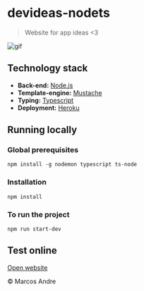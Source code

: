 # devideas-nodets
> Website for app ideas <3

<img src="./public/images/Project.gif" alt="gif">

## Technology stack

* **Back-end:** [Node.js](https://nodejs.org/en/)
* **Template-engine:** [Mustache](https://mustache.github.io/)
* **Typing:** [Typescript](https://www.typescriptlang.org/)
* **Deployment:** [Heroku](https://dashboard.heroku.com/)

## Running locally

### Global prerequisites 
`npm install -g nodemon typescript ts-node`

### Installation
`npm install`

### To run the project
`npm run start-dev`

## Test online

[Open website](https://afternoon-brook-01308.herokuapp.com/)


© Marcos Andre